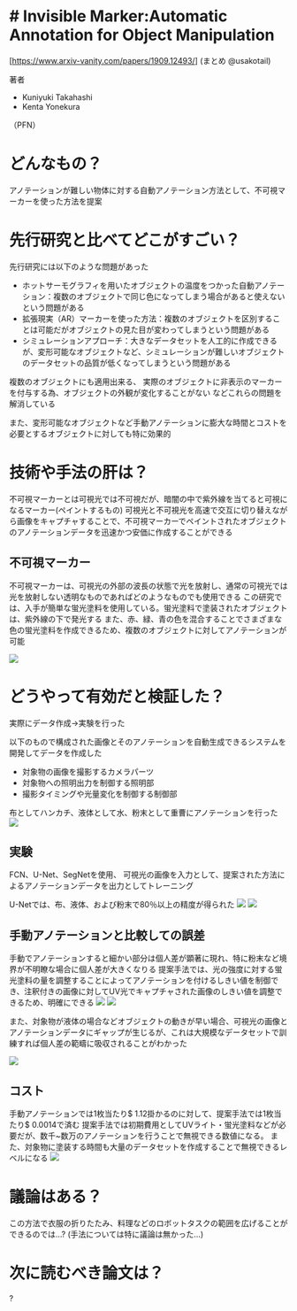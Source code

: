 # # Invisible Marker:Automatic Annotation for Object Manipulation
[https://www.arxiv-vanity.com/papers/1909.12493/]
(まとめ @usakotail)

著者
* Kuniyuki Takahashi
* Kenta Yonekura

（PFN）

# どんなもの？
アノテーションが難しい物体に対する自動アノテーション方法として、不可視マーカーを使った方法を提案

# 先行研究と比べてどこがすごい？
先行研究には以下のような問題があった
* ホットサーモグラフィを用いたオブジェクトの温度をつかった自動アノテーション：複数のオブジェクトで同じ色になってしまう場合があると使えないという問題がある
* 拡張現実（AR）マーカーを使った方法：複数のオブジェクトを区別することは可能だがオブジェクトの見た目が変わってしまうという問題がある
* シミュレーションアプローチ：大きなデータセットを人工的に作成できるが、変形可能なオブジェクトなど、シミュレーションが難しいオブジェクトのデータセットの品質が低くなってしまうという問題がある

複数のオブジェクトにも適用出来る、
実際のオブジェクトに非表示のマーカーを付与する為、オブジェクトの外観が変化することがない
などこれらの問題を解消している

また、変形可能なオブジェクトなど手動アノテーションに膨大な時間とコストを必要とするオブジェクトに対しても特に効果的

# 技術や手法の肝は？
不可視マーカーとは可視光では不可視だが、暗闇の中で紫外線を当てると可視になるマーカー(ペイントするもの)
可視光と不可視光を高速で交互に切り替えながら画像をキャプチャすることで、不可視マーカーでペイントされたオブジェクトのアノテーションデータを迅速かつ安価に作成することができる
## 不可視マーカー

不可視マーカーは、可視光の外部の波長の状態で光を放射し、通常の可視光では光を放射しない透明なものであればどのようなものでも使用できる
この研究では、入手が簡単な蛍光塗料を使用している。蛍光塗料で塗装されたオブジェクトは、紫外線の下で発光する
また、赤、緑、青の色を混合することでさまざまな色の蛍光塗料を作成できるため、複数のオブジェクトに対してアノテーションが可能

![](invisible_marker/1.png)


# どうやって有効だと検証した？
実際にデータ作成→実験を行った

以下のもので構成された画像とそのアノテーションを自動生成できるシステムを開発してデータを作成した
* 対象物の画像を撮影するカメラパーツ
* 対象物への照明出力を制御する照明部
* 撮影タイミングや光量変化を制御する制御部

布としてハンカチ、液体として水、粉末として重曹にアノテーションを行った
![](invisible_marker/2.png)



## 実験
FCN、U-Net、SegNetを使用、
可視光の画像を入力として、提案された方法によるアノテーションデータを出力としてトレーニング

U-Netでは、布、液体、および粉末で80％以上の精度が得られた
![](invisible_marker/7.png)
![](invisible_marker/8.png)
## 手動アノテーションと比較しての誤差
手動でアノテーションすると細かい部分は個人差が顕著に現れ、特に粉末など境界が不明瞭な場合に個人差が大きくなりる
提案手法では、光の強度に対する蛍光塗料の量を調整することによってアノテーションを付けるしきい値を制御でき、注釈付きの画像に対してUV光でキャプチャされた画像のしきい値を調整できるため、明確にできる
![](invisible_marker/4.png)
![](invisible_marker/5.png)

また、対象物が液体の場合などオブジェクトの動きが早い場合、可視光の画像とアノテーションデータにギャップが生じるが、これは大規模なデータセットで訓練すれば個人差の範疇に吸収されることがわかった

![](invisible_marker/6.png)

## コスト

手動アノテーションでは1枚当たり$ 1.12掛かるのに対して、提案手法では1枚当たり$ 0.0014で済む
提案手法では初期費用としてUVライト・蛍光塗料などが必要だが、数千~数万のアノテーションを行うことで無視できる数値になる。
また、対象物に塗装する時間も大量のデータセットを作成することで無視できるレベルになる
![](invisible_marker/11.png)

# 議論はある？

この方法で衣服の折りたたみ、料理などのロボットタスクの範囲を広げることができるのでは…?
(手法については特に議論は無かった…)

# 次に読むべき論文は？
?
